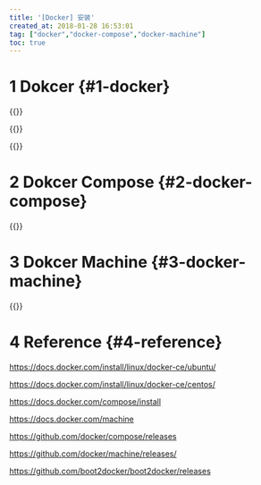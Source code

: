 ```yaml
---
title: '[Docker] 安装'
created_at: 2018-01-28 16:53:01
tag: ["docker","docker-compose","docker-machine"]
toc: true
---
```


# 1 Dokcer {#1-docker}

{{<highlight-file file="install.docker-on-ubuntu.sh" lang="bash">}}

{{<highlight-file file="install.docker-on-centos.sh" lang="bash">}}

{{<highlight-file file="config.dockerd.sh" lang="bash">}}


# 2 Dokcer Compose {#2-docker-compose}

{{<highlight-file file="install.docker-compose.sh" lang="bash">}}


# 3 Dokcer Machine {#3-docker-machine}

{{<highlight-file file="install.docker-machine.sh" lang="bash">}}


# 4 Reference {#4-reference}

https://docs.docker.com/install/linux/docker-ce/ubuntu/

https://docs.docker.com/install/linux/docker-ce/centos/

https://docs.docker.com/compose/install

https://docs.docker.com/machine

https://github.com/docker/compose/releases

https://github.com/docker/machine/releases/

https://github.com/boot2docker/boot2docker/releases

[install.docker-on-ubuntu.sh]:install.docker-on-ubuntu.sh
[install.docker-on-centos.sh]:install.docker-on-centos.sh
[config.dockerd.sh]:config.dockerd.sh

[install.docker-compose.sh]:install.docker-compose.sh
[install.docker-machine.sh]:install.docker-machine.sh